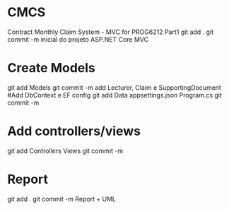 # CMCS
Contract Monthly Claim System - MVC for PROG6212 Part1
git add .
git commit -m inicial do projeto ASP.NET Core MVC
# Create Models
git add Models
git commit -m add Lecturer, Claim e SupportingDocument
#Add DbContext e EF config
git add Data appsettings.json Program.cs
git commit -m 
# Add controllers/views
git add Controllers Views
git commit -m 
# Report 
git add . 
git commit -m Report + UML 
